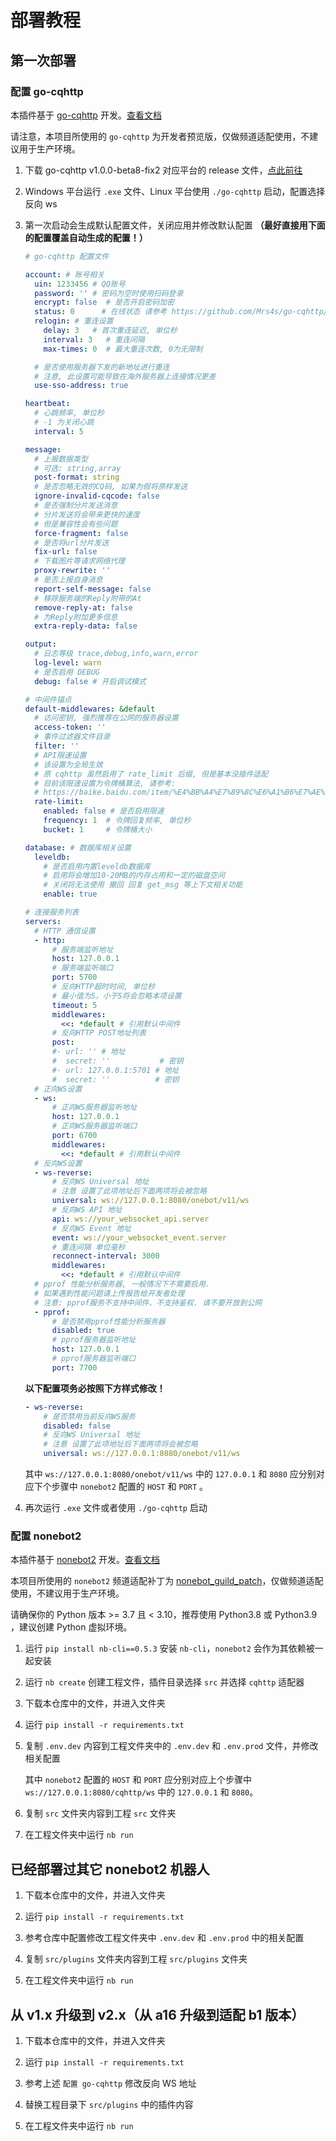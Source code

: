 # 部署教程

## 第一次部署

### 配置 go-cqhttp

本插件基于 [go-cqhttp](https://github.com/Mrs4s/go-cqhttp) 开发。[查看文档](https://docs.go-cqhttp.org/guide/)

请注意，本项目所使用的 `go-cqhttp` 为开发者预览版，仅做频道适配使用，不建议用于生产环境。

1. 下载 go-cqhttp v1.0.0-beta8-fix2 对应平台的 release 文件，[点此前往](https://github.com/Mrs4s/go-cqhttp/releases/tag/v1.0.0-beta8-fix2)

2. Windows 平台运行 `.exe` 文件、Linux 平台使用 `./go-cqhttp` 启动，配置选择反向 ws

3. 第一次启动会生成默认配置文件，关闭应用并修改默认配置 **（最好直接用下面的配置覆盖自动生成的配置！）**

    ```yaml
    # go-cqhttp 配置文件
    
    account: # 账号相关
      uin: 1233456 # QQ账号
      password: '' # 密码为空时使用扫码登录
      encrypt: false  # 是否开启密码加密
      status: 0      # 在线状态 请参考 https://github.com/Mrs4s/go-cqhttp/blob/dev/docs/config.md#在线状态
      relogin: # 重连设置
        delay: 3   # 首次重连延迟, 单位秒
        interval: 3   # 重连间隔
        max-times: 0  # 最大重连次数, 0为无限制
    
      # 是否使用服务器下发的新地址进行重连
      # 注意, 此设置可能导致在海外服务器上连接情况更差
      use-sso-address: true
    
    heartbeat:
      # 心跳频率, 单位秒
      # -1 为关闭心跳
      interval: 5
    
    message:
      # 上报数据类型
      # 可选: string,array
      post-format: string
      # 是否忽略无效的CQ码, 如果为假将原样发送
      ignore-invalid-cqcode: false
      # 是否强制分片发送消息
      # 分片发送将会带来更快的速度
      # 但是兼容性会有些问题
      force-fragment: false
      # 是否将url分片发送
      fix-url: false
      # 下载图片等请求网络代理
      proxy-rewrite: ''
      # 是否上报自身消息
      report-self-message: false
      # 移除服务端的Reply附带的At
      remove-reply-at: false
      # 为Reply附加更多信息
      extra-reply-data: false
    
    output:
      # 日志等级 trace,debug,info,warn,error
      log-level: warn
      # 是否启用 DEBUG
      debug: false # 开启调试模式
    
    # 中间件锚点
    default-middlewares: &default
      # 访问密钥, 强烈推荐在公网的服务器设置
      access-token: ''
      # 事件过滤器文件目录
      filter: ''
      # API限速设置
      # 该设置为全局生效
      # 原 cqhttp 虽然启用了 rate_limit 后缀, 但是基本没插件适配
      # 目前该限速设置为令牌桶算法, 请参考:
      # https://baike.baidu.com/item/%E4%BB%A4%E7%89%8C%E6%A1%B6%E7%AE%97%E6%B3%95/6597000?fr=aladdin
      rate-limit:
        enabled: false # 是否启用限速
        frequency: 1  # 令牌回复频率, 单位秒
        bucket: 1     # 令牌桶大小
    
    database: # 数据库相关设置
      leveldb:
        # 是否启用内置leveldb数据库
        # 启用将会增加10-20MB的内存占用和一定的磁盘空间
        # 关闭将无法使用 撤回 回复 get_msg 等上下文相关功能
        enable: true
    
    # 连接服务列表
    servers:
      # HTTP 通信设置
      - http:
          # 服务端监听地址
          host: 127.0.0.1
          # 服务端监听端口
          port: 5700
          # 反向HTTP超时时间, 单位秒
          # 最小值为5，小于5将会忽略本项设置
          timeout: 5
          middlewares:
            <<: *default # 引用默认中间件
          # 反向HTTP POST地址列表
          post:
          #- url: '' # 地址
          #  secret: ''           # 密钥
          #- url: 127.0.0.1:5701 # 地址
          #  secret: ''          # 密钥
      # 正向WS设置
      - ws:
          # 正向WS服务器监听地址
          host: 127.0.0.1
          # 正向WS服务器监听端口
          port: 6700
          middlewares:
            <<: *default # 引用默认中间件
      # 反向WS设置
      - ws-reverse:
          # 反向WS Universal 地址
          # 注意 设置了此项地址后下面两项将会被忽略
          universal: ws://127.0.0.1:8080/onebot/v11/ws
          # 反向WS API 地址
          api: ws://your_websocket_api.server
          # 反向WS Event 地址
          event: ws://your_websocket_event.server
          # 重连间隔 单位毫秒
          reconnect-interval: 3000
          middlewares:
            <<: *default # 引用默认中间件
      # pprof 性能分析服务器, 一般情况下不需要启用.
      # 如果遇到性能问题请上传报告给开发者处理
      # 注意: pprof服务不支持中间件、不支持鉴权. 请不要开放到公网
      - pprof:
          # 是否禁用pprof性能分析服务器
          disabled: true
          # pprof服务器监听地址
          host: 127.0.0.1
          # pprof服务器监听端口
          port: 7700
    ```

    **以下配置项务必按照下方样式修改！**
    
    ```yaml
    - ws-reverse:
        # 是否禁用当前反向WS服务
        disabled: false
        # 反向WS Universal 地址
        # 注意 设置了此项地址后下面两项将会被忽略
        universal: ws://127.0.0.1:8080/onebot/v11/ws
    ```
    
    其中 `ws://127.0.0.1:8080/onebot/v11/ws` 中的 `127.0.0.1` 和 `8080` 应分别对应下个步骤中 `nonebot2` 配置的 `HOST` 和 `PORT` 。
    
4. 再次运行 `.exe` 文件或者使用 `./go-cqhttp` 启动

### 配置 nonebot2

本插件基于 [nonebot2](https://github.com/nonebot/nonebot2) 开发。[查看文档](https://v2.nonebot.dev/guide/)

本项目所使用的 `nonebot2` 频道适配补丁为 [nonebot_guild_patch](https://gist.github.com/mnixry/57033047be55956e2168284bcf0bd4b6)，仅做频道适配使用，不建议用于生产环境。

请确保你的 Python 版本 >= 3.7 且 < 3.10，推荐使用 Python3.8 或 Python3.9 ，建议创建 Python 虚拟环境。

1. 运行 `pip install nb-cli==0.5.3` 安装 `nb-cli`，`nonebot2` 会作为其依赖被一起安装

2. 运行 `nb create` 创建工程文件，插件目录选择 `src` 并选择 `cqhttp` 适配器

3. 下载本仓库中的文件，并进入文件夹

4. 运行 `pip install -r requirements.txt`

5. 复制 `.env.dev` 内容到工程文件夹中的 `.env.dev` 和 `.env.prod` 文件，并修改相关配置

    其中 `nonebot2` 配置的 `HOST` 和 `PORT` 应分别对应上个步骤中 `ws://127.0.0.1:8080/cqhttp/ws` 中的 `127.0.0.1` 和 `8080`。

5. 复制 `src` 文件夹内容到工程 `src` 文件夹

6. 在工程文件夹中运行 `nb run`

## 已经部署过其它 nonebot2 机器人

1. 下载本仓库中的文件，并进入文件夹

2. 运行 `pip install -r requirements.txt`

3. 参考仓库中配置修改工程文件夹中 `.env.dev` 和 `.env.prod` 中的相关配置

5. 复制 `src/plugins` 文件夹内容到工程 `src/plugins` 文件夹

6. 在工程文件夹中运行 `nb run`

## 从 v1.x 升级到 v2.x（从 a16 升级到适配 b1 版本）

1. 下载本仓库中的文件，并进入文件夹

2. 运行 `pip install -r requirements.txt`

3. 参考上述 `配置 go-cqhttp` 修改反向 WS 地址

5. 替换工程目录下 `src/plugins` 中的插件内容

6. 在工程文件夹中运行 `nb run`
